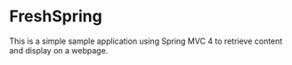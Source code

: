 # FreshSpring
This is a simple sample application using Spring MVC 4 to retrieve content and display on a webpage.
